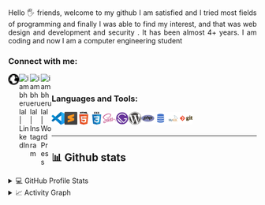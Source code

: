 <p align="justify"> 
Hello 🖐️ friends, welcome to my github
I am satisfied and I tried most fields of programming and finally I was able to find my interest, and that was web design and development and security . It has been almost 4+ years. I am coding and now I am a computer engineering student
&nbsp;
</p>
  

### Connect with me:
[<img align="left" alt="iambherulal" width="22px" src="https://raw.githubusercontent.com/iconic/open-iconic/master/svg/globe.svg" />][website]

[<img align="left" alt="iambherulal | LinkedIn" width="22px" src="https://cdn.jsdelivr.net/npm/simple-icons@v3/icons/linkedin.svg" />][linkedin]

[<img align="left" alt="iambherulal | Instagram" width="22px" src="https://cdn.jsdelivr.net/npm/simple-icons@v3/icons/instagram.svg" />][instagram]

[<img align="left" alt="iambherulal | WordPress" width="22px" src="https://cdn.jsdelivr.net/npm/simple-icons@v3/icons/wordpress.svg" />][wordpress]

  
  <br />

  
### Languages and Tools:

  <img align="left" alt="Visual Studio Code" width="26px" src="https://raw.githubusercontent.com/github/explore/80688e429a7d4ef2fca1e82350fe8e3517d3494d/topics/visual-studio-code/visual-studio-code.png" />
<img align="left" alt="Sublime" width="26px" src="https://raw.githubusercontent.com/github/explore/80688e429a7d4ef2fca1e82350fe8e3517d3494d/topics/sublime-text/sublime-text.png" />
  
<img align="left" alt="HTML5" width="26px" src="https://raw.githubusercontent.com/github/explore/80688e429a7d4ef2fca1e82350fe8e3517d3494d/topics/html/html.png" />

<img align="left" alt="CSS3" width="26px" src="https://raw.githubusercontent.com/github/explore/80688e429a7d4ef2fca1e82350fe8e3517d3494d/topics/css/css.png" />

<img align="left" alt="Sass" width="26px" src="https://raw.githubusercontent.com/github/explore/80688e429a7d4ef2fca1e82350fe8e3517d3494d/topics/sass/sass.png" />

<img align="left" alt="Gatsby" width="26px" src="https://raw.githubusercontent.com/github/explore/e94815998e4e0713912fed477a1f346ec04c3da2/topics/gatsby/gatsby.png" />

<img align="left" alt="wordpress" width="26px" src="https://raw.githubusercontent.com/github/explore/80688e429a7d4ef2fca1e82350fe8e3517d3494d/topics/wordpress/wordpress.png" />

<img align="left" alt="PHP" width="26px" src="https://raw.githubusercontent.com/github/explore/ccc16358ac4530c6a69b1b80c7223cd2744dea83/topics/php/php.png" />

<img align="left" alt="SQL" width="26px" src="https://raw.githubusercontent.com/github/explore/80688e429a7d4ef2fca1e82350fe8e3517d3494d/topics/sql/sql.png" />

<img align="left" alt="MySQL" width="26px" src="https://raw.githubusercontent.com/github/explore/80688e429a7d4ef2fca1e82350fe8e3517d3494d/topics/mysql/mysql.png" />

<img align="left" alt="Git" width="26px" src="https://raw.githubusercontent.com/github/explore/80688e429a7d4ef2fca1e82350fe8e3517d3494d/topics/git/git.png" />
<br />

<br />

---

## 📊 Github stats

<details> 
  <summary>💻 GitHub Profile Stats</summary>
  <br/>
    <a href="#"><img alt="iambherulal's Github Stats" src="https://github-readme-stats.vercel.app/api/?username=iambherulal&show_icons=true&count_private=true&theme=default&hide_border=true&bg_color=fff&title_color=239fc8&icon_color=239fc8" height="192px"/></a>
  <a href="#"><img alt="iambherulal's Top Languages" src="https://github-readme-stats.vercel.app/api/top-langs/?username=iambherulal&langs_count=8&layout=compact&theme=default&hide_border=true&bg_color=fff&title_color=000&icon_color=000&hide=Jupyter%20Notebook" height="192px"/></a>
  <br/>
</details>

<details>
  <summary>📈 Activity Graph</summary>
  <br/>
<a href="#"><img alt="iambherulal's Activity Graph" src="https://activity-graph.herokuapp.com/graph/?username=iambherulal&bg_color=fff&color=000&line=239fc8&point=000&hide_border=true" /></a>
</details>

[website]: https://iambherulal.github.io
[instagram]: https://www.instagram.com/iambherulal/
[linkedin]: https://www.linkedin.com/in/iambherulal/
[wordpress]: https://profiles.wordpress.org/iambherulal
